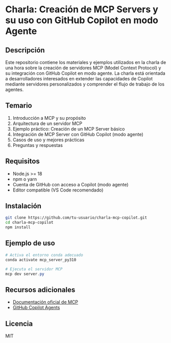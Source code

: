 # Charla: Creación de MCP Servers y su uso con GitHub Copilot en modo Agente

## Descripción

Este repositorio contiene los materiales y ejemplos utilizados en la charla de una hora sobre la creación de servidores MCP (Model Context Protocol) y su integración con GitHub Copilot en modo agente. La charla está orientada a desarrolladores interesados en extender las capacidades de Copilot mediante servidores personalizados y comprender el flujo de trabajo de los agentes.

## Temario

1. Introducción a MCP y su propósito
2. Arquitectura de un servidor MCP
3. Ejemplo práctico: Creación de un MCP Server básico
4. Integración de MCP Server con GitHub Copilot (modo agente)
5. Casos de uso y mejores prácticas
6. Preguntas y respuestas

## Requisitos

- Node.js >= 18
- npm o yarn
- Cuenta de GitHub con acceso a Copilot (modo agente)
- Editor compatible (VS Code recomendado)

## Instalación

```bash
git clone https://github.com/tu-usuario/charla-mcp-copilot.git
cd charla-mcp-copilot
npm install
```

## Ejemplo de uso

```powershell
# Activa el entorno conda adecuado
conda activate mcp_server_py310

# Ejecuta el servidor MCP
mcp dev server.py
```

## Recursos adicionales

- [Documentación oficial de MCP](https://microsoft.github.io/model-context-protocol/)
- [GitHub Copilot Agents](https://docs.github.com/copilot/agents)

## Licencia

MIT
